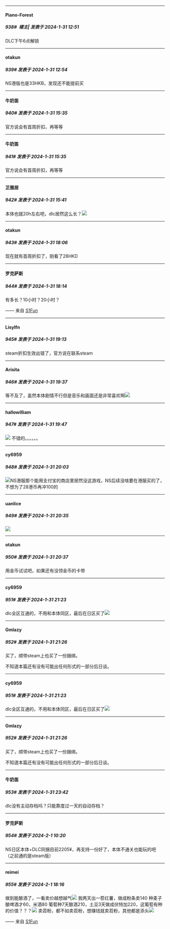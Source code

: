 
*****

####  Piano-Forest  
##### 938#         楼主| 发表于 2024-1-31 12:51

DLC下午6点解锁

*****

####  otakun  
##### 939#       发表于 2024-1-31 12:54

NS港版也是33HKB，发现还不能提前买


*****

####  牛奶笛  
##### 940#       发表于 2024-1-31 15:35

官方说会有首周折扣，再等等

*****

####  牛奶笛  
##### 941#       发表于 2024-1-31 15:35

官方说会有首周折扣，再等等

*****

####  芷雅居  
##### 942#       发表于 2024-1-31 15:41

本体也就20h左右吧，dlc居然这么长？<img src="https://static.saraba1st.com/image/smiley/face2017/009.gif" referrerpolicy="no-referrer">


*****

####  otakun  
##### 943#       发表于 2024-1-31 18:06

现在就有首周折扣了，刚看了28HKD


*****

####  罗克萨斯  
##### 944#       发表于 2024-1-31 18:14

有多长？10小时？20小时？

—— 来自 [S1Fun](https://s1fun.koalcat.com)


*****

####  Lisylfn  
##### 945#       发表于 2024-1-31 19:13

steam折扣生效出错了，官方说在联系steam


*****

####  Arisita  
##### 946#       发表于 2024-1-31 19:37

等不及了，虽然本体剧情不行但是音乐和画面还是非常喜欢啊<img src="https://static.saraba1st.com/image/smiley/face2017/034.png" referrerpolicy="no-referrer">


*****

####  hallowilliam  
##### 947#       发表于 2024-1-31 19:47

<img src="https://static.saraba1st.com/image/smiley/face2017/012.png" referrerpolicy="no-referrer"> 不错的。。。。。。


*****

####  cy6959  
##### 948#       发表于 2024-1-31 20:03

<img src="https://static.saraba1st.com/image/smiley/face2017/143.png" referrerpolicy="no-referrer">NS港服那个能用支付宝的商店里居然没这游戏，NS后续没啥要在港服买的了，不想为了28港币再冲100的


*****

####  uanlice  
##### 949#       发表于 2024-1-31 20:35

<img src="https://static.saraba1st.com/image/smiley/face2017/112.png" referrerpolicy="no-referrer">

*****

####  otakun  
##### 950#       发表于 2024-1-31 20:37

用金币试试吧，如果还有没领金币的卡带


*****

####  cy6959  
##### 951#       发表于 2024-1-31 21:23

dlc全区互通的，不用和本体同区，最后在日区买了<img src="https://static.saraba1st.com/image/smiley/face2017/067.png" referrerpolicy="no-referrer">

*****

####  Gmlazy  
##### 952#       发表于 2024-1-31 21:26

买了，顺带steam上也买了一份捆绑。

不知道本篇还有没有可能出任何形式的一部分后日谈。


*****

####  cy6959  
##### 951#       发表于 2024-1-31 21:23

dlc全区互通的，不用和本体同区，最后在日区买了<img src="https://static.saraba1st.com/image/smiley/face2017/067.png" referrerpolicy="no-referrer">

*****

####  Gmlazy  
##### 952#       发表于 2024-1-31 21:26

买了，顺带steam上也买了一份捆绑。

不知道本篇还有没有可能出任何形式的一部分后日谈。


*****

####  牛奶笛  
##### 953#       发表于 2024-1-31 23:42

dlc没有主动存档吗？只能靠度过一天的自动存档？


*****

####  罗克萨斯  
##### 954#       发表于 2024-2-1 10:20

NS日区本体+DLC同捆目前2205¥，再支持一份好了，本体不通关也能玩的吧（之前通的是steam版）


*****

####  reimei  
##### 955#       发表于 2024-2-1 18:16

做到能酿酒了，一看卖价越想越气<img src="https://static.saraba1st.com/image/smiley/face2017/131.png" referrerpolicy="no-referrer">
我两天出一茬红薯，做成粉条卖140
种麦子酿啤酒才60，米酒80
葡萄种7天酿酒210，土豆3天做成伏特加220，这葡萄有种的价值？？？<img src="https://static.saraba1st.com/image/smiley/face2017/134.png" referrerpolicy="no-referrer">
卖苕粉，都不如卖苕粉，想赚钱就卖苕粉，其他都是添头<img src="https://static.saraba1st.com/image/smiley/face2017/163.png" referrerpolicy="no-referrer">

—— 来自 [S1Fun](https://s1fun.koalcat.com)

